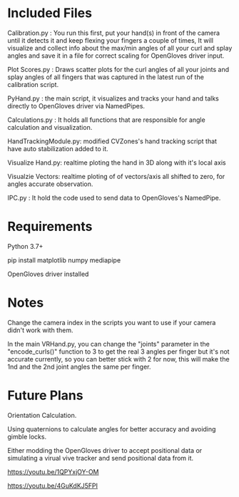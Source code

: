 # Included Files
Calibration.py : You run this first, put your hand(s) in front of the camera until it detects it and keep flexing your fingers a couple of times, It will visualize and collect info about the max/min angles of all your curl and splay angles and save it in a file for correct scaling for OpenGloves driver input.

Plot Scores.py : Draws scatter plots for the curl angles of all your joints and splay angles of all fingers that was captured in the latest run of the calibration script.

PyHand.py : the main script, it visualizes and tracks your hand and talks directly to OpenGloves driver via NamedPipes.

Calculations.py : It holds all functions that are responsible for angle calculation and visualization.

HandTrackingModule.py: modified CVZones's hand tracking script that have auto stabilization added to it.

Visualize Hand.py: realtime ploting the hand in 3D along with it's local axis

Visualzie Vectors: realtime ploting of of vectors/axis all shifted to zero, for angles accurate observation.

IPC.py : It hold the code used to send data to OpenGloves's NamedPipe.

# Requirements
Python 3.7+

pip install matplotlib numpy mediapipe

OpenGloves driver installed

# Notes
Change the camera index in the scripts you want to use if your camera didn't work with them.

In the main VRHand.py, you can change the "joints" parameter in the "encode_curls()" function to 3 to get the real 3 angles per finger but it's not accurate currently, so you can better stick with 2 for now, this will make the 1nd and the 2nd joint angles the same per finger.

# Future Plans
Orientation Calculation.

Using quaternions to calculate angles for better accuracy and avoiding gimble locks.

Either modding the OpenGloves driver to accept positional data or simulating a virual vive tracker and send positional data from it.

https://youtu.be/1QPYxjOY-OM

https://youtu.be/4GuKdKJ5FPI
